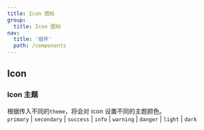 ```yaml
---
title: Icon 图标
group:
  title: Icon 图标
nav:
  title: '组件'
  path: /components
---
```


## Icon

### Icon 主题

根据传入不同的`theme`，将会对 icon 设置不同的主题颜色。  
`primary` | `secondary` | `success` | `info` | `warning` | `danger` | `light` | `dark`
<code src="./demo/theme.tsx"></code>

<API></API>
